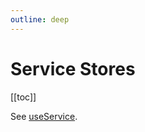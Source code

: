 ```yaml
---
outline: deep
---
```


<script setup>
import Badge from '../components/Badge.vue'

import BlockQuote from '../components/BlockQuote.vue'
</script>

# Service Stores

[[toc]]

See [useService](/guide/use-service).
